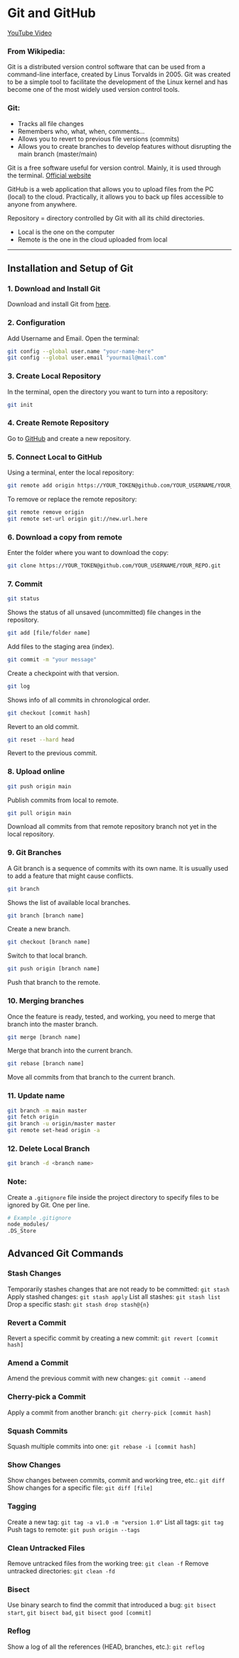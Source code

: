 # Git and GitHub

[YouTube Video](https://www.youtube.com/watch?v=VJm_AjiTEEc&t=33s&ab_channel=VladMishustin)

### From Wikipedia:

Git is a distributed version control software that can be used from a command-line interface, created by Linus Torvalds in 2005. Git was created to be a simple tool to facilitate the development of the Linux kernel and has become one of the most widely used version control tools.

### Git:

- Tracks all file changes
- Remembers who, what, when, comments...
- Allows you to revert to previous file versions (commits)
- Allows you to create branches to develop features without disrupting the main branch (master/main)

Git is a free software useful for version control. Mainly, it is used through the terminal. [Official website](https://git-scm.com/)

GitHub is a web application that allows you to upload files from the PC (local) to the cloud. Practically, it allows you to back up files accessible to anyone from anywhere.

Repository = directory controlled by Git with all its child directories.

- Local is the one on the computer
- Remote is the one in the cloud uploaded from local

---

## Installation and Setup of Git

### 1. Download and Install Git

Download and install Git from [here](https://git-scm.com/download/win).

### 2. Configuration

Add Username and Email.
Open the terminal:

```sh
git config --global user.name "your-name-here"
git config --global user.email "yourmail@mail.com"
```

### 3. Create Local Repository

In the terminal, open the directory you want to turn into a repository:

```sh
git init
```

### 4. Create Remote Repository

Go to [GitHub](https://github.com/) and create a new repository.

### 5. Connect Local to GitHub

Using a terminal, enter the local repository:

```sh
git remote add origin https://YOUR_TOKEN@github.com/YOUR_USERNAME/YOUR_REPO.git
```

To remove or replace the remote repository:

```sh
git remote remove origin
git remote set-url origin git://new.url.here
```

### 6. Download a copy from remote

Enter the folder where you want to download the copy:

```sh
git clone https://YOUR_TOKEN@github.com/YOUR_USERNAME/YOUR_REPO.git
```

### 7. Commit

```sh
git status
```

Shows the status of all unsaved (uncommitted) file changes in the repository.

```sh
git add [file/folder name]
```

Add files to the staging area (index).

```sh
git commit -m "your message"
```

Create a checkpoint with that version.

```sh
git log
```

Shows info of all commits in chronological order.

```sh
git checkout [commit hash]
```

Revert to an old commit.

```sh
git reset --hard head
```

Revert to the previous commit.

### 8. Upload online

```sh
git push origin main
```

Publish commits from local to remote.

```sh
git pull origin main
```

Download all commits from that remote repository branch not yet in the local repository.

### 9. Git Branches

A Git branch is a sequence of commits with its own name. It is usually used to add a feature that might cause conflicts.

```sh
git branch
```

Shows the list of available local branches.

```sh
git branch [branch name]
```

Create a new branch.

```sh
git checkout [branch name]
```

Switch to that local branch.

```sh
git push origin [branch name]
```

Push that branch to the remote.

### 10. Merging branches

Once the feature is ready, tested, and working, you need to merge that branch into the master branch.

```sh
git merge [branch name]
```

Merge that branch into the current branch.

```sh
git rebase [branch name]
```

Move all commits from that branch to the current branch.

### 11. Update name

```sh
git branch -m main master
git fetch origin
git branch -u origin/master master
git remote set-head origin -a
```

### 12. Delete Local Branch

```sh
git branch -d <branch name>
```

### Note:

Create a `.gitignore` file inside the project directory to specify files to be ignored by Git. One per line.

```sh
# Example .gitignore
node_modules/
.DS_Store
```

## Advanced Git Commands

### Stash Changes

Temporarily stashes changes that are not ready to be committed: `git stash`
Apply stashed changes: `git stash apply`
List all stashes: `git stash list`
Drop a specific stash: `git stash drop stash@{n}`

### Revert a Commit

Revert a specific commit by creating a new commit: `git revert [commit hash]`

### Amend a Commit

Amend the previous commit with new changes: `git commit --amend`

### Cherry-pick a Commit

Apply a commit from another branch: `git cherry-pick [commit hash]`

### Squash Commits

Squash multiple commits into one: `git rebase -i [commit hash]`

### Show Changes

Show changes between commits, commit and working tree, etc.: `git diff`
Show changes for a specific file: `git diff [file]`

### Tagging

Create a new tag: `git tag -a v1.0 -m "version 1.0"`
List all tags: `git tag`
Push tags to remote: `git push origin --tags`

### Clean Untracked Files

Remove untracked files from the working tree: `git clean -f`
Remove untracked directories: `git clean -fd`

### Bisect

Use binary search to find the commit that introduced a bug: `git bisect start`, `git bisect bad`, `git bisect good [commit]`

### Reflog

Show a log of all the references (HEAD, branches, etc.): `git reflog`
